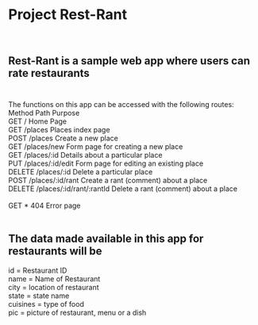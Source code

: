 # Project Rest-Rant<br /><br />

## Rest-Rant is a sample web app where users can rate restaurants<br /><br />

The functions on this app can be accessed with the following routes: <br />
Method      Path                        Purpose<br />
GET         /                           Home Page<br />
GET         /places                     Places index page<br />
POST        /places                     Create a new place<br />
GET         /places/new                 Form page for creating a new place<br />
GET         /places/:id                 Details about a particular place<br />
PUT         /places/:id/edit            Form page for editing an existing place<br />
DELETE      /places/:id                 Delete a particular place<br />
POST        /places/:id/rant            Create a rant (comment) about a place<br />
DELETE      /places/:id/rant/:rantId    Delete a rant (comment) about a place     <br />  
GET         *                           404 Error page<br /><br />

## The data made available in this app for restaurants will be<br />
id = Restaurant ID <br />
name = Name of Restaurant<br />
city = location of restaurant<br />
state = state name<br />
cuisines = type of food<br />
pic = picture of restaurant, menu or a dish<br />